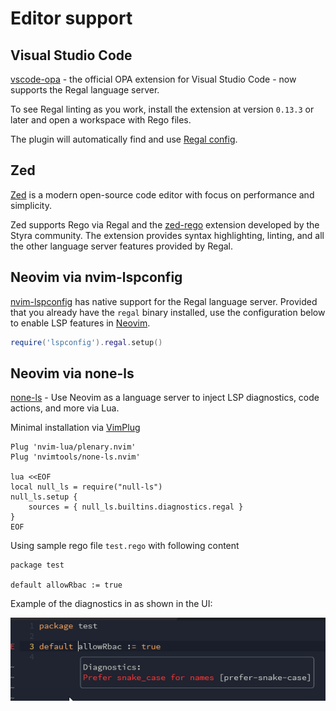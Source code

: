 # Editor support

## Visual Studio Code

[vscode-opa](https://marketplace.visualstudio.com/items?itemName=tsandall.opa) -
the official OPA extension for Visual Studio Code - now supports the Regal language server.

To see Regal linting as you work, install the extension at version `0.13.3` or later
and open a workspace with Rego files.

The plugin will automatically find and use [Regal config](https://docs.styra.com/regal#configuration).

## Zed

[Zed](https://zed.dev) is a modern open-source code editor with focus on performance and simplicity.

Zed supports Rego via Regal and the [zed-rego](https://github.com/StyraInc/zed-rego) extension developed by the Styra
community. The extension provides syntax highlighting, linting, and all the other language server features provided by
Regal.

## Neovim via nvim-lspconfig

[nvim-lspconfig](https://github.com/neovim/nvim-lspconfig) has native support for the
Regal language server. Provided that you already have the `regal` binary installed,
use the configuration below to enable LSP features in [Neovim](https://neovim.io).

```lua
require('lspconfig').regal.setup()
```

## Neovim via none-ls

[none-ls](https://github.com/nvimtools/none-ls.nvim) - Use Neovim as a language server to inject LSP diagnostics,
code actions, and more via Lua.

Minimal installation via [VimPlug](https://github.com/junegunn/vim-plug)

```vim
Plug 'nvim-lua/plenary.nvim'
Plug 'nvimtools/none-ls.nvim'

lua <<EOF
local null_ls = require("null-ls")
null_ls.setup {
    sources = { null_ls.builtins.diagnostics.regal }
}
EOF
```

Using sample rego file `test.rego` with following content

```rego
package test

default allowRbac := true
```

Example of the diagnostics in as shown in the UI:

![regal in none-ls](./assets/editors-neovim.png)
